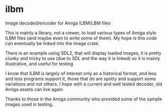 # ilbm
Image decoded/encoder for Amiga ILBM/LBM files

This is mainly a library, not a viewer, to load various types of Amiga style ILBM files (and maybe even to write some of them).
My hope is this code can eventually be linked into the image crate.

There is an example using SDL2, that will display loaded images, it is pretty clunky and tricky to use (due to SDL and the way it
is linked) so it is mainly illustrative, and useful for testing

I know that ILBM is largely of interest only as a historical format, and less and less programs support it, those that do
are spotty and support some variations and not others. I hope with a current and well tested decoder, old Amiga assets can live again

Thanks to those in the Amiga community who provided some of the sample images used in testing.

